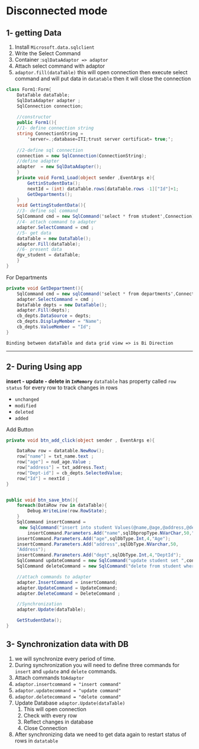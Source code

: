 # Disconnected mode

## 1- getting Data
1. Install `Microsoft.data.sqlclient`
2. Write the Select Command 
3. Container :`sqlDataAdaptor => adaptor`
4. Attach select command with adaptor 
5. `adaptor.fill(dataTable)` this will open connection then execute select command and will put data in `datatable` then it will close the connection

```c#
class Form1:Form{
	DataTable dataTable;
	SqlDataAdapter adapter ;
	SqlConnection connection;
	
	//constructor
	public Form1(){
	//1- define connection string
	string ConnectionString =
		'server=.;database=ITI;trust server certificat= true;';
		
	//2-define sql connection
	connection = new SqlConnection(ConnectionString);
	//define adapter 
	adapter  = new SqlDataAdapter();
	}
	private void Form1_Load(object sender ,EventArgs e){
		GettinStudentData();
		nextId = (int) dataTable.rows[dataTable.rows -1]["Id"]+1;
		GetDepartments();
	}
	void GettingStudentData(){
	//3- define sql command
	SqlCommand cmd = new SqlCommand('select * from student',Connection);
	//4- attach command to adapter
	adapter.SelectCommand = cmd ;
	//5- get data
	dataTable = new DataTable();
	adapter.Fill(dataTable);
	//6- present data
	dgv_student = dataTable;
	}
}
```

For Departments 
```c#
private void GetDepartment(){
	SqlCommand cmd = new sqlCommand('select * from departments',Connection);
	adapter.SelectCommand = cmd ;
	DataTable depts = new DataTable();
	adapter.Fill(depts);
	cb_depts.DataSource = depts;
	cb_depts.DisplayMember = "Name";
	cb_depts.ValueMember = "Id";
}
```
`Binding between dataTable and data grid view => is Bi Direction`
___
## 2- During Using app
**insert - update - delete in `InMemory`**
`dataTable` has property called `row status` for every row to track changes in rows
- `unchanged`
- `modified`
- `deleted`
- `added`

Add Button 
```c#
private void btn_add_click(object sender , EventArgs e){

	DataRow row = datatable.NewRow();
	row["name"] = txt_name.text ;
	row["age"] = nud_age.Value ;
	row["address"] = txt_address.Text; 
	row["Dept-id"] = cb_depts.SelectedValue;
	row["Id"] = nextId ;
}

```

```C#

public void btn_save_btn(){
	foreach(DataRow row in dataTable){
		Debug.WriteLine(row.RowState);
	}
	SqlCommand insertCommand =
	 new SqlCommand("insert into student Values(@name,@age,@address,@dept)",connection);
		insertCommand.Parameters.Add("name",sqlDbpropType.NVarChar,50,"Name");
	insertCommand.Parameters.Add("age",sqlDbType.Int,4,"Age");
	insertCommand.Parameters.Add("address",sqlDbType.NVarchar,50,
	"Address");
	insertCommand.Parameters.Add("dept",sqlDbType.Int,4,"DeptId");
	SqlCommand updateCommand = new SqlCommand("update student set ",connection);
	SqlCommand deleteCommand = new SqlCommand("delete from student where",connection);

	//attach commands to adapter
	adapter.InsertCommand = insertCommand;
	adapter.UpdateCommand = UpdateCommand;
	adapter.DeleteCommand = DeleteCommand ;

	//Synchronization
	adapter.Update(dataTable);

	GetStudentData();
}
```
## 3- Synchronization data with DB
1. we will synchronize every period of time. 
2. During synchronization you will need to define three commands for `insert` and `update` and `delete` commands.
3. Attach commands to`Adaptor` 
4. `adaptor.insertcommand = "insert command"`
5. `adaptor.updatecommand = "update command"`
6. `adaptor.deletecommand = "delete command"`
7. Update Database `adaptor.Update(dataTable)` 
	1. This will open connection 
	2. Check with every row 
	3. Reflect changes in database
	4. Close Connection
8. After synchronizing data we need to get data again to restart status of rows in `datatable`










